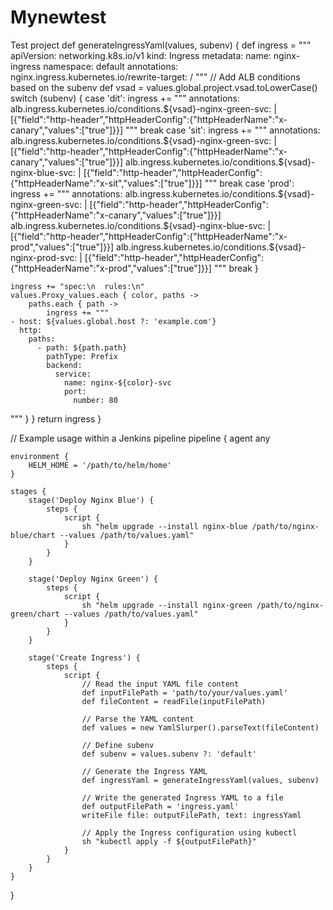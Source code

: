 # Mynewtest
Test project
def generateIngressYaml(values, subenv) {
    def ingress = """
apiVersion: networking.k8s.io/v1
kind: Ingress
metadata:
  name: nginx-ingress
  namespace: default
  annotations:
    nginx.ingress.kubernetes.io/rewrite-target: /
"""
    // Add ALB conditions based on the subenv
    def vsad = values.global.project.vsad.toLowerCase()
    switch (subenv) {
        case 'dit':
            ingress += """
  annotations:
    alb.ingress.kubernetes.io/conditions.${vsad}-nginx-green-svc: |
      [{"field":"http-header","httpHeaderConfig":{"httpHeaderName":"x-canary","values":["true"]}}]
"""
            break
        case 'sit':
            ingress += """
  annotations:
    alb.ingress.kubernetes.io/conditions.${vsad}-nginx-green-svc: |
      [{"field":"http-header","httpHeaderConfig":{"httpHeaderName":"x-canary","values":["true"]}}]
    alb.ingress.kubernetes.io/conditions.${vsad}-nginx-blue-svc: |
      [{"field":"http-header","httpHeaderConfig":{"httpHeaderName":"x-sit","values":["true"]}}]
"""
            break
        case 'prod':
            ingress += """
  annotations:
    alb.ingress.kubernetes.io/conditions.${vsad}-nginx-green-svc: |
      [{"field":"http-header","httpHeaderConfig":{"httpHeaderName":"x-canary","values":["true"]}}]
    alb.ingress.kubernetes.io/conditions.${vsad}-nginx-blue-svc: |
      [{"field":"http-header","httpHeaderConfig":{"httpHeaderName":"x-prod","values":["true"]}}]
    alb.ingress.kubernetes.io/conditions.${vsad}-nginx-prod-svc: |
      [{"field":"http-header","httpHeaderConfig":{"httpHeaderName":"x-prod","values":["true"]}}]
"""
            break
    }

    ingress += "spec:\n  rules:\n"
    values.Proxy_values.each { color, paths ->
        paths.each { path ->
            ingress += """
    - host: ${values.global.host ?: 'example.com'}
      http:
        paths:
          - path: ${path.path}
            pathType: Prefix
            backend:
              service:
                name: nginx-${color}-svc
                port:
                  number: 80
"""
        }
    }
    return ingress
}

// Example usage within a Jenkins pipeline
pipeline {
    agent any

    environment {
        HELM_HOME = '/path/to/helm/home'
    }

    stages {
        stage('Deploy Nginx Blue') {
            steps {
                script {
                    sh "helm upgrade --install nginx-blue /path/to/nginx-blue/chart --values /path/to/values.yaml"
                }
            }
        }

        stage('Deploy Nginx Green') {
            steps {
                script {
                    sh "helm upgrade --install nginx-green /path/to/nginx-green/chart --values /path/to/values.yaml"
                }
            }
        }

        stage('Create Ingress') {
            steps {
                script {
                    // Read the input YAML file content
                    def inputFilePath = 'path/to/your/values.yaml'
                    def fileContent = readFile(inputFilePath)
                    
                    // Parse the YAML content
                    def values = new YamlSlurper().parseText(fileContent)
                    
                    // Define subenv
                    def subenv = values.subenv ?: 'default'

                    // Generate the Ingress YAML
                    def ingressYaml = generateIngressYaml(values, subenv)

                    // Write the generated Ingress YAML to a file
                    def outputFilePath = 'ingress.yaml'
                    writeFile file: outputFilePath, text: ingressYaml

                    // Apply the Ingress configuration using kubectl
                    sh "kubectl apply -f ${outputFilePath}"
                }
            }
        }
    }
}
